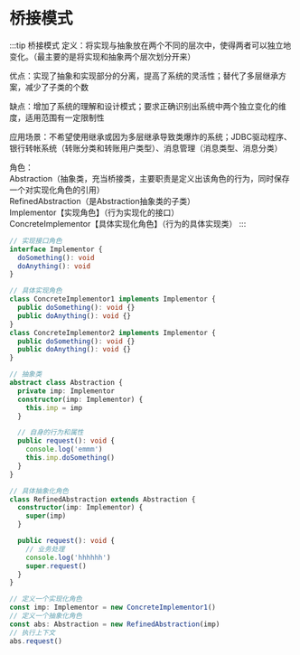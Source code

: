 # 桥接模式
:::tip 桥接模式
定义：将实现与抽象放在两个不同的层次中，使得两者可以独立地变化。（最主要的是将实现和抽象两个层次划分开来）

优点：实现了抽象和实现部分的分离，提高了系统的灵活性；替代了多层继承方案，减少了子类的个数

缺点：增加了系统的理解和设计模式；要求正确识别出系统中两个独立变化的维度，适用范围有一定限制性

应用场景：不希望使用继承或因为多层继承导致类爆炸的系统；JDBC驱动程序、银行转帐系统（转账分类和转账用户类型）、消息管理（消息类型、消息分类）

角色：<br>
      Abstraction（抽象类，充当桥接类，主要职责是定义出该角色的行为，同时保存一个对实现化角色的引用）<br>
      RefinedAbstraction（是Abstraction抽象类的子类）<br>
      Implementor【实现角色】（行为实现化的接口）<br>
      ConcreteImplementor【具体实现化角色】（行为的具体实现类）
:::
```ts
// 实现接口角色
interface Implementor {
  doSomething(): void
  doAnything(): void
}

// 具体实现角色
class ConcreteImplementor1 implements Implementor {
  public doSomething(): void {}
  public doAnything(): void {}
}
class ConcreteImplementor2 implements Implementor {
  public doSomething(): void {}
  public doAnything(): void {}
}

// 抽象类
abstract class Abstraction {
  private imp: Implementor
  constructor(imp: Implementor) {
    this.imp = imp
  }

  // 自身的行为和属性
  public request(): void {
    console.log('emmm')
    this.imp.doSomething()
  }
}

// 具体抽象化角色
class RefinedAbstraction extends Abstraction {
  constructor(imp: Implementor) {
    super(imp)
  }

  public request(): void {
    // 业务处理
    console.log('hhhhhh')
    super.request()
  }
}

// 定义一个实现化角色
const imp: Implementor = new ConcreteImplementor1()
// 定义一个抽象化角色
const abs: Abstraction = new RefinedAbstraction(imp)
// 执行上下文
abs.request()
```
